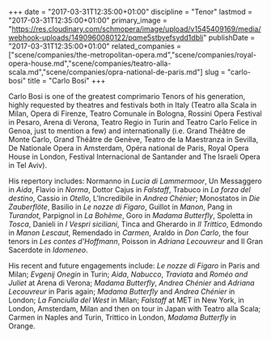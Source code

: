 +++
date = "2017-03-31T12:35:00+01:00"
discipline = "Tenor"
lastmod = "2017-03-31T12:35:00+01:00"
primary_image = "https://res.cloudinary.com/schmopera/image/upload/v1545409169/media/webhook-uploads/1490960080122/pqme5stbyefsydd1dbli"
publishDate = "2017-03-31T12:35:00+01:00"
related_companies = ["scene/companies/the-metropolitan-opera.md","scene/companies/royal-opera-house.md","scene/companies/teatro-alla-scala.md","scene/companies/opra-national-de-paris.md"]
slug = "carlo-bosi"
title = "Carlo Bosi"
+++

Carlo Bosi is one of the greatest comprimario Tenors of his generation, highly requested by theatres and festivals both in Italy (Teatro alla Scala in Milan, Opera di Firenze, Teatro Comunale in Bologna, Rossini Opera Festival in Pesaro, Arena di Verona, Teatro Regio in Turin and Teatro Carlo Felice in Genoa, just to mention a few) and internationally (i.e. Grand Théâtre de Monte Carlo, Grand Théâtre de Genève, Teatro de la Maestranza in Sevilla, De Nationale Opera in Amsterdam, Opéra national de Paris, Royal Opera House in London, Festival Internacional de Santander and The Israeli Opera in Tel Aviv).

His repertory includes: Normanno in *Lucia di Lammermoor*, Un Messaggero in *Aida*, Flavio in *Norma*, Dottor Cajus in *Falstaff*, Trabuco in *La forza del destino*, Cassio in *Otello*, L'Incredibile in *Andrea Chénier*; Monostatos in *Die Zauberflöte*, Basilio in *Le nozze di Figaro*, Guillot in *Manon*, Pang in *Turandot*, Parpignol in *La Bohème*, Goro in *Madama Butterfly*, Spoletta in *Tosca*, Danieli in *I Vespri siciliani*, Tinca and Gherardo in *Il Trittico*, Edmondo in *Manon Lescaut*, Remendado in *Carmen*, Araldo in *Don Carlo*, the four tenors in *Les contes d'Hoffmann*, Poisson in *Adriana Lecouvreur* and Il Gran Sacerdote in
*Idomeneo*.

His recent and future engagements include: *Le nozze di Figaro* in Paris and Milan; *Evgenij Onegin* in Turin; *Aida*, *Nabucco*, *Traviata* and *Roméo and Juliet* at Arena di Verona; *Madama Butterfly*, *Andrea Chénier* and *Adriana Lecouvreur* in Paris again; *Madama Butterfly* and *Andrea Chénier* in London; *La Fanciulla del West* in Milan; *Falstaff* at MET in New York, in London, Amsterdam, Milan and then on tour in Japan with Teatro alla Scala; Carmen in Naples and Turin, Trittico in London, *Madama Butterfly* in Orange.
